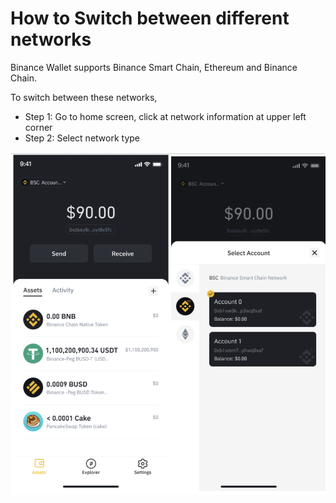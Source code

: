 # How to Switch between different networks

Binance Wallet supports Binance Smart Chain, Ethereum and Binance Chain. 

To switch between these networks,

* Step 1: Go to home screen, click at network information at upper left corner
* Step 2: Select network type

![](../../.gitbook/assets/image%20%2877%29.png)

